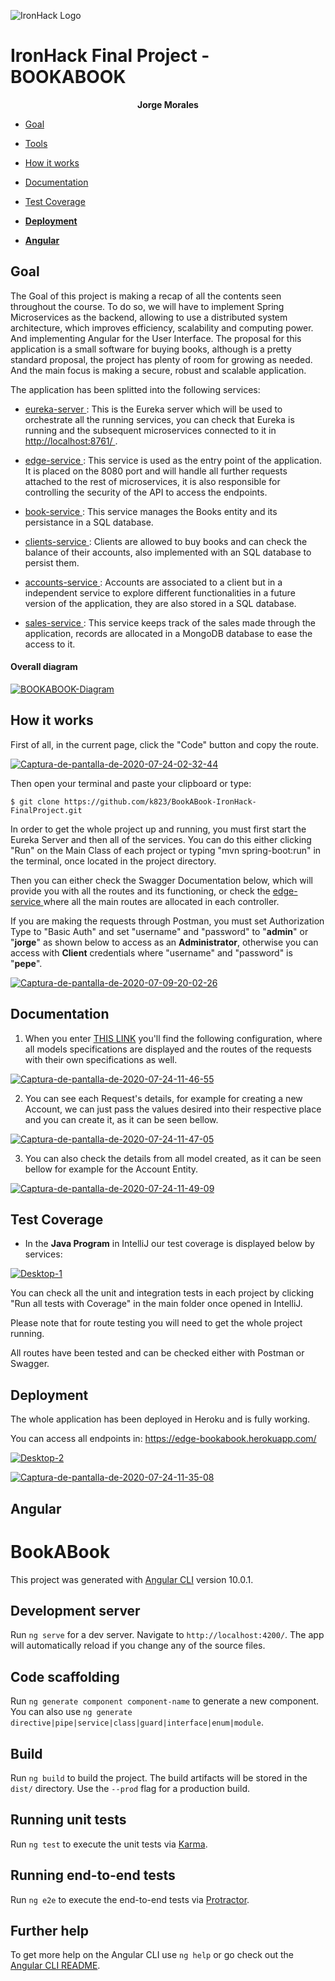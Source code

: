 ![IronHack Logo](https://s3-eu-west-1.amazonaws.com/ih-materials/uploads/upload_d5c5793015fec3be28a63c4fa3dd4d55.png)

# IronHack Final Project - BOOKABOOK

<p align="center"><strong> Jorge Morales </strong></p>

* [Goal](#goal)

* [Tools](#tools)

* [How it works](#how-it-works)

* [Documentation](#documentation)

* [Test Coverage](#test-coverage)

* [**Deployment**](#deployment)

* [**Angular**](#angular)



## <a name="goal"></a>Goal
The Goal of this project is making a recap of all the contents seen throughout the course. To do so, we will have to implement Spring Microservices as the backend, allowing to use a distributed system architecture, which improves efficiency, scalability and computing power. And implementing Angular for the User Interface. The proposal for this application is a small software for buying books, although is a pretty standard proposal, the project has plenty of room for growing as needed. And the main focus is making a secure, robust and scalable application.

The application has been splitted into the following services: 

- [eureka-server
](#): This is the Eureka server which will be used to orchestrate all the running services, you can check that Eureka is running and the subsequent microservices connected to it in [http://localhost:8761/
](http://localhost:8761/).


- [edge-service
](#): This service is used as the entry point of the application. It is placed on the 8080 port and will handle all further requests attached to the rest of microservices, it is also responsible for controlling the security of the API to access the endpoints. 

- [book-service
](#): This service manages the Books entity and its persistance in a SQL database.

- [clients-service
](#): Clients are allowed to buy books and can check the balance of their accounts, also implemented with an SQL database to persist them.

- [accounts-service
](#): Accounts are associated to a client but in a independent service to explore different functionalities in a future version of the application, they are also stored in a SQL database.

- [sales-service
](#): This service keeps track of the sales made through the application, records are allocated in a MongoDB database to ease the access to it. 

#### Overall diagram

<a href="https://ibb.co/fQmBkQt"><img src="https://i.ibb.co/qxbXNx9/BOOKABOOK-Diagram.png" alt="BOOKABOOK-Diagram" border="0"></a>

## <a name="how-it-works"></a>How it works

First of all, in the current page, click the "Code" button and copy the route. 

<a href="https://imgbb.com/"><img src="https://i.ibb.co/SQDcTMR/Captura-de-pantalla-de-2020-07-24-02-32-44.png" alt="Captura-de-pantalla-de-2020-07-24-02-32-44" border="0"></a>

Then open your terminal and paste your clipboard or type: 

`$ git clone https://github.com/k823/BookABook-IronHack-FinalProject.git
`

In order to get the whole project up and running, you must first start the Eureka Server and then all of the services. You can do this either clicking "Run" on the Main Class of each project or typing "mvn spring-boot:run" in the terminal, once located in the project directory.

Then you can either check the Swagger Documentation below, which will provide you with all the routes and its functioning, or check the [edge-service
](#) where all the main routes are allocated in each controller.

If you are making the requests through Postman, you must set Authorization Type to "Basic Auth" and set "username" and "password" to "**admin**" or "**jorge**" as shown below to access as an **Administrator**, otherwise you can access with **Client** credentials where "username" and "password" is "**pepe**".

<a href="https://ibb.co/x58YR5s"><img src="https://i.ibb.co/ggFdBg7/Captura-de-pantalla-de-2020-07-09-20-02-26.png" alt="Captura-de-pantalla-de-2020-07-09-20-02-26" border="0"></a>

## <a name="documentation"></a>Documentation

1. When you enter [THIS LINK](https://edge-bookabook.herokuapp.com/swagger-ui.html#/) you'll find the following configuration, where all models specifications are displayed and the routes of the requests with their own specifications as well.

<a href="https://ibb.co/HVVk0q8"><img src="https://i.ibb.co/BttSmBM/Captura-de-pantalla-de-2020-07-24-11-46-55.png" alt="Captura-de-pantalla-de-2020-07-24-11-46-55" border="0"></a>

2. You can see each Request's details, for example for creating a new Account, we can just pass the values desired into their respective place and you can create it, as it can be seen bellow.

<a href="https://ibb.co/ZTMmC8N"><img src="https://i.ibb.co/BsCNRZw/Captura-de-pantalla-de-2020-07-24-11-47-05.png" alt="Captura-de-pantalla-de-2020-07-24-11-47-05" border="0"></a>

3. You can also check the details from all model created, as it can be seen bellow for example for the Account Entity.

<a href="https://ibb.co/7XTzydV"><img src="https://i.ibb.co/80RB8L2/Captura-de-pantalla-de-2020-07-24-11-49-09.png" alt="Captura-de-pantalla-de-2020-07-24-11-49-09" border="0"></a>

## <a name="test-coverage"></a>Test Coverage
* In the **Java Program** in IntelliJ our test coverage is displayed below by services: 

<a href="https://ibb.co/cT5CstN"><img src="https://i.ibb.co/XJB3Gpz/Desktop-1.png" alt="Desktop-1" border="0"></a>

You can check all the unit and integration tests in each project by clicking "Run all tests with Coverage" in the main folder once opened in IntelliJ. 

Please note that for route testing you will need to get the whole project running.

All routes have been tested and can be checked either with Postman or Swagger.

## <a name="deployment"></a><strong>Deployment</strong>

The whole application has been deployed in Heroku and is fully working. 

You can access all endpoints in: https://edge-bookabook.herokuapp.com/

<a href="https://ibb.co/kMxX90P"><img src="https://i.ibb.co/FnKz0Jd/Desktop-2.png" alt="Desktop-2" border="0"></a>

<a href="https://ibb.co/FDGzjrJ"><img src="https://i.ibb.co/6W6FfMb/Captura-de-pantalla-de-2020-07-24-11-35-08.png" alt="Captura-de-pantalla-de-2020-07-24-11-35-08" border="0"></a>

## <a name="angular"></a>Angular
# BookABook

This project was generated with [Angular CLI](https://github.com/angular/angular-cli) version 10.0.1.

## Development server

Run `ng serve` for a dev server. Navigate to `http://localhost:4200/`. The app will automatically reload if you change any of the source files.

## Code scaffolding

Run `ng generate component component-name` to generate a new component. You can also use `ng generate directive|pipe|service|class|guard|interface|enum|module`.

## Build

Run `ng build` to build the project. The build artifacts will be stored in the `dist/` directory. Use the `--prod` flag for a production build.

## Running unit tests

Run `ng test` to execute the unit tests via [Karma](https://karma-runner.github.io).

## Running end-to-end tests

Run `ng e2e` to execute the end-to-end tests via [Protractor](http://www.protractortest.org/).

## Further help

To get more help on the Angular CLI use `ng help` or go check out the [Angular CLI README](https://github.com/angular/angular-cli/blob/master/README.md).
